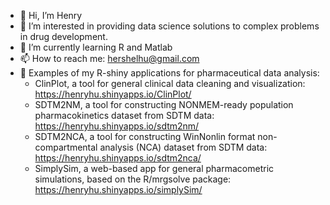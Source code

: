 - 👋 Hi, I’m Henry
- 👀 I’m interested in providing data science solutions to complex problems in drug development.
- 🌱 I’m currently learning R and Matlab
- 📫 How to reach me: hershelhu@gmail.com
- 🔨 Examples of my R-shiny applications for pharmaceutical data analysis:
  - ClinPlot, a tool for general clinical data cleaning and visualization: https://henryhu.shinyapps.io/ClinPlot/
  - SDTM2NM, a tool for constructing NONMEM-ready population pharmacokinetics dataset from SDTM data: https://henryhu.shinyapps.io/sdtm2nm/
  - SDTM2NCA, a tool for constructing WinNonlin format non-compartmental analysis (NCA) dataset from SDTM data: https://henryhu.shinyapps.io/sdtm2nca/
  - SimplySim, a web-based app for general pharmacometric simulations, based on the R/mrgsolve package: https://henryhu.shinyapps.io/simplySim/

<!---
hershelhu/hershelhu is a ✨ special ✨ repository because its `README.md` (this file) appears on your GitHub profile.
You can click the Preview link to take a look at your changes.
--->
